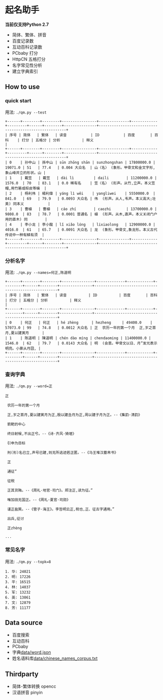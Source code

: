 # 起名助手
**当前仅支持Python 2.7**

- 简体、繁体、拼音
- 百度记录数
- 互动百科记录数
- PCbaby 打分
- HttpCN 五格打分
- 名字常见性分析
- 建立字典索引

## How to use

### quick start

用法: `./qm.py --test`

```
+------+--------+--------+----------------+--------------+------------+---------+------+--------+---------------+-------------------------------------------------------+
| 序号 | 简体   | 繁体   | 读音           | ID           | 百度       | 百科    | 打分 | 五格分 | 分析          | 释义                                                  |
+------+--------+--------+----------------+--------------+------------+---------+------+--------+---------------+-------------------------------------------------------+
| 0    | 孙中山 | 孫中山 | sūn zhōng shān | sunzhongshan | 17800000.0 | 19071.0 | 51   | 77.4   | 0.004 大众名  | 山〈名〉 (象形。甲骨文和金文字形,象山峰并立的形状。山 |
| 1    | 戴笠   | 戴笠   | dài lì         | daili        | 11200000.0 | 1576.0  | 70   | 83.1   | 0.0 稀有名    | 笠〈名〉 (形声。从竹,立声。本义笠帽,用竹箬或棕皮等编  |
| 2    | 杨利伟 | 楊利偉 | yáng lì wěi    | yangliwei    | 5550000.0  | 841.0   | 69   | 79.9   | 0.0093 大众名 | 伟  (形声。从人,韦声。本义高大;壮美) 同本义           |
| 3    | 曹植   | 曹植   | cáo zhí        | caozhi       | 13700000.0 | 9808.0  | 83   | 78.7   | 0.0001 普通名 | 植  (形声。从木,直声。本义关闭门户用的直木) 同        |
| 4    | 李小龙 | 李小龍 | lǐ xiǎo lóng   | lixiaolong   | 12900000.0 | 4016.0  | 61   | 65.7   | 0.0091 大众名 | 龙  (象形。甲骨文,象龙形。本义古代传说中一种有鳞有须  |
+------+--------+--------+----------------+--------------+------------+---------+------+--------+---------------+-------------------------------------------------------+
```

### 分析名字

用法: `./qm.py --names=何正,陈道明`

```
+------+--------+--------+---------------+-------------+------------+---------+------+--------+---------------+-----------------------------------------------------+
| 序号 | 简体   | 繁体   | 读音          | ID          | 百度       | 百科    | 打分 | 五格分 | 分析          | 释义                                                |
+------+--------+--------+---------------+-------------+------------+---------+------+--------+---------------+-----------------------------------------------------+
| 0    | 何正   | 何正   | hé zhèng      | hezheng     | 49400.0    | 57073.0 | 99   | 74.8   | 0.0012 大众名 | 正  农历一年的第一个月  正,岁之首月,夏以建寅月      |
| 1    | 陈道明 | 陳道明 | chén dào míng | chendaoming | 11400000.0 | 1546.0  | 62   | 79.7   | 0.0143 大众名 | 明  (会意。甲骨文以日、月”发光表示明亮。小篆从月囧, |
+------+--------+--------+---------------+-------------+------------+---------+------+--------+---------------+-----------------------------------------------------+
```

### 查询字典

用法: `./qm.py --word=正`

```
正

 农历一年的第一个月

 正,岁之首月,夏以建寅月为正,殷以建丑月为正,周以建子月为正。--《集韵·清韵》

 箭靶的中心

 终日射候,不出正兮。--《诗·齐风·猗嗟》

 引申为目标

 刑(形)名已立,声号已建,则无所逃迹若正匿。--《马王堆汉墓帛书》

 正

 通征”

 征税

 正其货贿。--《周礼·地官·司门》。郑注正,读为征。”

 唯加田无国正。--《周礼·夏官·司勋》

 谨正盐筴。--《管子·海王》。李哲明云正,税也,正、征古字通用。”

 出兵,征讨

 正zhèng

...
```

### 常见名字

用法: `./qm.py --topk=8`

```
1. 华: 24021
2. 明: 17226
3. 平: 16515
4. 林: 14037
5. 军: 13232
6. 英: 13061
7. 文: 12879
8. 芳: 11177
```

## Data source

- 百度搜索
- 互动百科
- PCbaby
- 字典[data/word.json](https://github.com/pwxcoo/chinese-xinhua)
- 姓名语料库[data/chinese_names_corpus.txt](https://github.com/wainshine/Chinese-Names-Corpus)

## Thirdparty

- 简体-繁体转换 opencc
- 汉语拼音 pinyin
